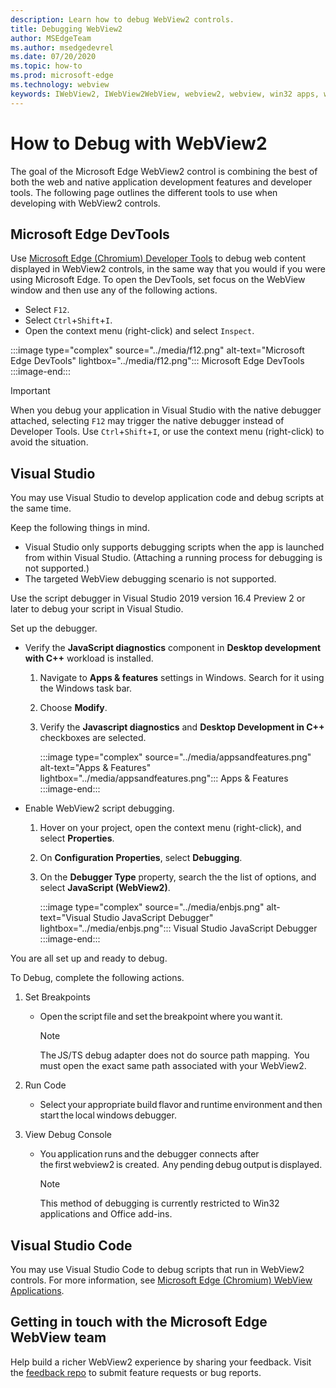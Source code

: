 ```yaml
---
description: Learn how to debug WebView2 controls.
title: Debugging WebView2
author: MSEdgeTeam
ms.author: msedgedevrel
ms.date: 07/20/2020
ms.topic: how-to
ms.prod: microsoft-edge
ms.technology: webview
keywords: IWebView2, IWebView2WebView, webview2, webview, win32 apps, win32, edge, ICoreWebView2, ICoreWebView2Host, browser control, edge html
---
```


# How to Debug with WebView2  

The goal of the Microsoft Edge WebView2 control is combining the best of both the web and native application development features and developer tools.  The following page outlines the different tools to use when developing with WebView2 controls.  

## Microsoft Edge DevTools  

Use [Microsoft Edge (Chromium) Developer Tools][DevtoolsMain] to debug web content displayed in WebView2 controls, in the same way that you would if you were using Microsoft Edge.  To open the DevTools, set focus on the WebView window and then use any of the following actions.  

*   Select `F12`.  
*   Select `Ctrl`+`Shift`+`I`.  
*   Open the context menu \(right-click\) and select `Inspect`.  

:::image type="complex" source="../media/f12.png" alt-text="Microsoft Edge DevTools" lightbox="../media/f12.png":::
   Microsoft Edge DevTools  
:::image-end:::  

> [!IMPORTANT]
> When you debug your application in Visual Studio with the native debugger attached, selecting `F12` may trigger the native debugger instead of Developer Tools.  Use `Ctrl`+`Shift`+`I`, or use the context menu \(right-click\) to avoid the situation.  

## Visual Studio  

You may use Visual Studio to develop application code and debug scripts at the same time.  

Keep the following things in mind.  

*   Visual Studio only supports debugging scripts when the app is launched from within Visual Studio.  \(Attaching a running process for debugging is not supported.\)  
*   The targeted WebView debugging scenario is not supported.  

Use the script debugger in Visual Studio 2019 version 16.4 Preview 2 or later to debug your script in Visual Studio.  

Set up the debugger.  

*   Verify the **JavaScript diagnostics** component in **Desktop development with C++** workload is installed.  
    
    1.  Navigate to **Apps & features** settings in Windows.  Search for it using the Windows task bar.  
    1.  Choose **Modify**.  
    1.  Verify the **Javascript diagnostics** and **Desktop Development in C++** checkboxes are selected.  
        
        :::image type="complex" source="../media/appsandfeatures.png" alt-text="Apps & Features" lightbox="../media/appsandfeatures.png":::
           Apps & Features  
        :::image-end:::  
        
*   Enable WebView2 script debugging.  
    1.  Hover on your project, open the context menu \(right-click\), and select **Properties**.  
    1.  On **Configuration Properties**, select **Debugging**.  
    1.  On the **Debugger Type** property, search the the list of options, and select **JavaScript (WebView2)**.  
        
        :::image type="complex" source="../media/enbjs.png" alt-text="Visual Studio JavaScript Debugger" lightbox="../media/enbjs.png":::
           Visual Studio JavaScript Debugger  
        :::image-end:::  
        
<!--todo: Please update the image to use a red rectangle to outline the portion of the screen to highlight  -->  

You are all set up and ready to debug.  

To Debug, complete the following actions.  

1.  Set Breakpoints  
    *   Open the script file and set the breakpoint where you want it.  
        
        > [!NOTE]
        > The JS/TS debug adapter does not do source path mapping.  You must open the exact same path associated with your WebView2.  
        
1.  Run Code  
    *   Select your appropriate build flavor and runtime environment and then start the local windows debugger.  
1.  View Debug Console  
    *   You application runs and the debugger connects after the first webview2 is created.  Any pending debug output is displayed.  
        
        > [!NOTE]
        > This method of debugging is currently restricted to Win32 applications and Office add-ins.  
        
## Visual Studio Code  

You may use Visual Studio Code to debug scripts that run in WebView2 controls.  For more information, see [Microsoft Edge (Chromium) WebView Applications][GithubMicrosoftVscodeEdgeDebug2MainChromiumWebviewApplications].  

<!--todo:  add See also heading  -->  

## Getting in touch with the Microsoft Edge WebView team  

Help build a richer WebView2 experience by sharing your feedback.  Visit the [feedback repo][GithubMicrosoftedgeWebviewfeedback] to submit feature requests or bug reports.  

<!-- links -->  

[DevtoolsMain]: /microsoft-edge/devtools-guide-chromium "Microsoft Edge (Chromium) Developer Tools | Microsoft Docs"  

[GithubMicrosoftVscodeEdgeDebug2MainChromiumWebviewApplications]: https://github.com/microsoft/vscode-edge-debug2/blob/master/README.md#microsoft-edge-chromium-webview-applications "Microsoft Edge (Chromium) WebView applications - VS Code - Debugger for Microsoft Edge | GitHub"  

[GithubMicrosoftedgeWebviewfeedback]: https://github.com/MicrosoftEdge/WebViewFeedback "WebView Feedback - MicrosoftEdge/WebViewFeedback | GitHub"  

